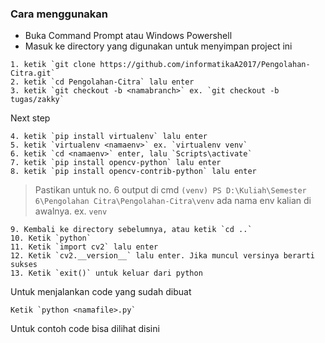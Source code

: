 ### Cara menggunakan

- Buka Command Prompt atau Windows Powershell
- Masuk ke directory yang digunakan untuk menyimpan project ini

```
1. ketik `git clone https://github.com/informatikaA2017/Pengolahan-Citra.git`
2. ketik `cd Pengolahan-Citra` lalu enter
3. ketik `git checkout -b <namabranch>` ex. `git checkout -b tugas/zakky`
```

Next step

```
4. ketik `pip install virtualenv` lalu enter
5. ketik `virtualenv <namaenv>` ex. `virtualenv venv`
6. ketik `cd <namaenv>` enter, lalu `Scripts\activate`
7. ketik `pip install opencv-python` lalu enter
8. ketik `pip install opencv-contrib-python` lalu enter
```

> Pastikan untuk no. 6 output di cmd `(venv) PS D:\Kuliah\Semester 6\Pengolahan Citra\Pengolahan-Citra\venv` ada nama env kalian di awalnya. ex. `venv`

```
9. Kembali ke directory sebelumnya, atau ketik `cd ..`
10. Ketik `python`
11. Ketik `import cv2` lalu enter
12. Ketik `cv2.__version__` lalu enter. Jika muncul versinya berarti sukses
13. Ketik `exit()` untuk keluar dari python
```

Untuk menjalankan code yang sudah dibuat
```
Ketik `python <namafile>.py`
```

Untuk contoh code bisa dilihat disini